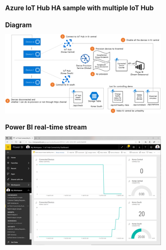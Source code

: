 ## Azure IoT Hub HA sample with multiple IoT Hub

## Diagram
![Diagram](docs/iothub-ha-diagram.png)

## Power BI real-time stream
![Power BI capture](docs/powerbi-realtime-stream.png)